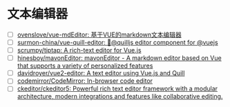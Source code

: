 # 文本编辑器

- [ ] [ovenslove/vue-mdEditor: 基于VUE的markdown文本编辑器](https://github.com/ovenslove/vue-mdEditor)
- [ ] [surmon-china/vue-quill-editor: 🍡@quilljs editor component for @vuejs](https://github.com/surmon-china/vue-quill-editor)
- [ ] [scrumpy/tiptap: A rich-text editor for Vue.js](https://github.com/scrumpy/tiptap)
- [ ] [hinesboy/mavonEditor: mavonEditor - A markdown editor based on Vue that supports a variety of personalized features](https://github.com/hinesboy/mavonEditor)
- [ ] [davidroyer/vue2-editor: A text editor using Vue.js and Quill](https://github.com/davidroyer/vue2-editor)
- [ ] [codemirror/CodeMirror: In-browser code editor](https://github.com/codemirror/CodeMirror)
- [ ] [ckeditor/ckeditor5: Powerful rich text editor framework with a modular architecture, modern integrations and features like collaborative editing.](https://github.com/ckeditor/ckeditor5)
